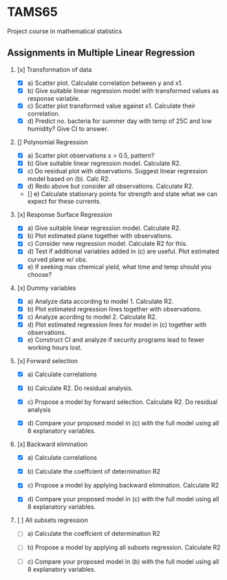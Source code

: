 # TAMS65
Project course in mathematical statistics
## Assignments in Multiple Linear Regression
1. [x] Transformation of data
    - [x] a) Scatter plot. Calculate correlation between y and x1.
    - [x] b) Give suitable linear regression model with transformed values as response variable.
    - [x] c) Scatter plot transformed value against x1. Calculate their correlation.
    - [x] d) Predict no. bacteria for summer day with temp of 25C and low humidity? Give CI to answer.

2. [] Polynomial Regression
    - [x] a) Scatter plot observations x >  0.5, pattern?
    - [x] b) Give suitable linear regression model. Calculate R2.
    - [x] c) Do residual plot with observations. Suggest linear regression model based on (b). Calc R2.
    - [x] d) Redo above but consider all observations. Calculate R2.
    - [] e) Calculate stationary points for strength and state what we can expect for these currents.

3. [x] Response Surface Regression
    - [x] a) Give suitable linear regression model. Calculate R2.
    - [x] b) Plot estimated plane together with observations.
    - [x] c) Consider new regression model. Calculate R2 for this. 
    - [x] d) Test if additional variables added in (c) are useful. Plot estimated curved plane w/ obs. 
    - [x] e) If seeking max chemical yield, what time and temp should you choose?

4. [x] Dummy variables
    - [x] a) Analyze data according to model 1. Calculate R2.
    - [x] b) Plot estimated regression lines together with observations.
    - [x] c) Analyze acording to model 2. Calculate R2.
    - [x] d) Plot estimated regression lines for model in (c) together with observations.
    - [x] e) Construct CI and analyze if security programs lead to fewer working hours lost. 

5. [x] Forward selection
    - [x] a) Calculate correlations
    - [x] b) Calculate R2. Do residual analysis.
    - [x] c) Propose a model by forward selection. Calculate R2. Do residual analysis
    - [x] d) Compare your proposed model in (c) with the full model using all 8 explanatory variables.


6. [x] Backward elimination
    - [x] a) Calculate correlations
    - [x] b) Calculate the coeffcient of determination R2
    - [x] c) Propose a model by applying backward elimination. Calculate R2
    - [x] d) Compare your proposed model in (c) with the full model using all 8 explanatory variables.


7. [ ] All subsets regression
    - [ ] a) Calculate the coeffcient of determination R2
    - [ ] b) Propose a model by applying all subsets regression. Calculate R2
    - [ ] c) Compare your proposed model in (b) with the full model using all 8 explanatory variables. 

